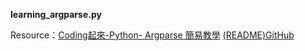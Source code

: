 **learning_argparse.py**

Resource：[Coding起來-Python- Argparse 簡易教學](https://chwang12341.medium.com/c58b43d06dd4) [(README)GitHub](https://github.com/chwang12341/Learn-Python-/blob/master/argparse/readme.md)
